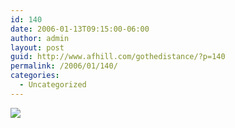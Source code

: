 ```yaml
---
id: 140
date: 2006-01-13T09:15:00-06:00
author: admin
layout: post
guid: http://www.afhill.com/gothedistance/?p=140
permalink: /2006/01/140/
categories:
  - Uncategorized
---
```

![](http://images12.fotki.com/v253/photos/9/98745/1821784/goofymedal-vi.jpg)